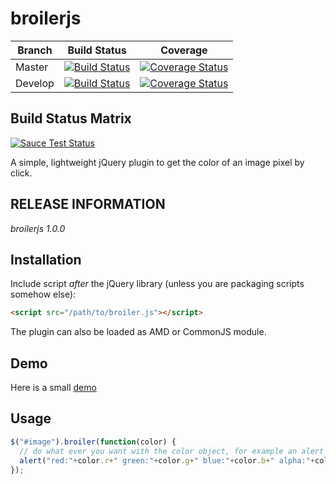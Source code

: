 broilerjs
=========

Branch | Build Status | Coverage
--- | --- | ---
Master | [![Build Status](https://img.shields.io/travis/GordonLesti/broilerjs/master.svg?style=flat-square)](https://travis-ci.org/GordonLesti/broilerjs) | [![Coverage Status](https://img.shields.io/coveralls/GordonLesti/broilerjs/master.svg?style=flat-square)](https://coveralls.io/r/GordonLesti/broilerjs?branch=master)
Develop | [![Build Status](https://img.shields.io/travis/GordonLesti/broilerjs/develop.svg?style=flat-square)](https://travis-ci.org/GordonLesti/broilerjs) | [![Coverage Status](https://img.shields.io/coveralls/GordonLesti/broilerjs/develop.svg?style=flat-square)](https://coveralls.io/r/GordonLesti/broilerjs?branch=develop)

## Build Status Matrix

[![Sauce Test Status](https://saucelabs.com/browser-matrix/broilerjs.svg)](https://saucelabs.com/u/broilerjs)

A simple, lightweight jQuery plugin to get the color of an image pixel by click.

## RELEASE INFORMATION

*broilerjs 1.0.0*

## Installation

Include script *after* the jQuery library (unless you are packaging scripts somehow else):

```html
<script src="/path/to/broiler.js"></script>
```

The plugin can also be loaded as AMD or CommonJS module.

## Demo

Here is a small [demo](http://gordonlesti.com/broilerjs/demo/rainbow.html)

## Usage

```javascript
$("#image").broiler(function(color) {
  // do what ever you want with the color object, for example an alert
  alert("red:"+color.r+" green:"+color.g+" blue:"+color.b+" alpha:"+color.a);
});
